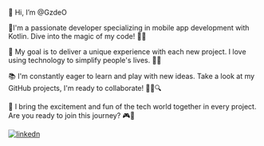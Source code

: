 
👋 Hi, I’m @GzdeO
  
💫I'm a passionate developer specializing in mobile app development with Kotlin. Dive into the magic of my code! 🚀📱

🌟 My goal is to deliver a unique experience with each new project. I love using technology to simplify people's lives. 🌈💡

📚 I'm constantly eager to learn and play with new ideas. Take a look at my GitHub projects, I'm ready to collaborate! 👨‍💻🔍

🎉 I bring the excitement and fun of the tech world together in every project. Are you ready to join this journey? 🎮🤝


[![linkedn](https://github.com/GzdeO/GzdeO/assets/137268577/3dbe76ac-46db-4dea-88c9-747e1911477c)](https://www.linkedin.com/in/g%C3%B6zde-%C3%B6-70570a244/)




